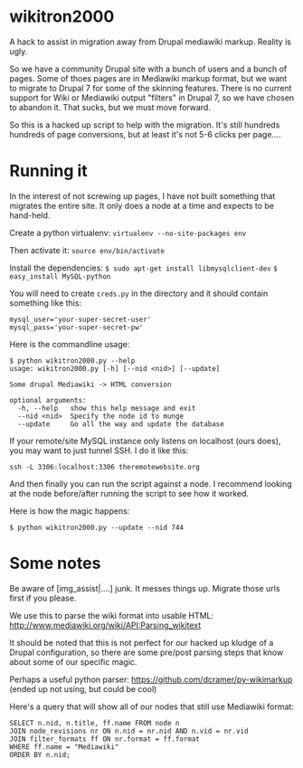 
wikitron2000
============

A hack to assist in migration away from Drupal mediawiki markup.  Reality is ugly.

So we have a community Drupal site with a bunch of users and a bunch of pages. 
Some of thoes pages are in Mediawiki markup format, but we want to migrate to 
Drupal 7 for some of the skinning features.  There is no current support for
Wiki or Mediawiki output "filters" in Drupal 7, so we have chosen to abandon it.
That sucks, but we must move forward.

So this is a hacked up script to help with the migration.  It's still hundreds hundreds of 
page conversions, but at least it's not 5-6 clicks per page....

Running it
==========

In the interest of not screwing up pages, I have not built something that migrates the
entire site.  It only does a node at a time and expects to be hand-held.

Create a python virtualenv:
`virtualenv --no-site-packages env`

Then activate it:
`source env/bin/activate`

Install the dependencies:
`$ sudo apt-get install libmysqlclient-dev`
`$ easy_install MySQL-python`


You will need to create `creds.py` in the directory and it should contain something like this:

```
mysql_user='your-super-secret-user'
mysql_pass='your-super-secret-pw'
```


Here is the commandline usage:

```
$ python wikitron2000.py --help
usage: wikitron2000.py [-h] [--nid <nid>] [--update]

Some drupal Mediawiki -> HTML conversion

optional arguments:
  -h, --help   show this help message and exit
  --nid <nid>  Specify the node id to munge
  --update     Go all the way and update the database
```

If your remote/site MySQL instance only listens on localhost (ours does), you may want to 
just tunnel SSH.  I do it like this:

`ssh -L 3306:localhost:3306 theremotewebsite.org`

And then finally you can run the script against a node.  I recommend looking at the node before/after running
the script to see how it worked.

Here is how the magic happens:

`$ python wikitron2000.py --update --nid 744`


Some notes
==========

Be aware of [img_assist|....] junk.  It messes things up.  Migrate those urls first if you please.

We use this to parse the wiki format into usable HTML:
http://www.mediawiki.org/wiki/API:Parsing_wikitext

It should be noted that this is not perfect for our hacked up kludge of a Drupal
configuration, so there are some pre/post parsing steps that know about 
some of our specific magic.

Perhaps a useful python parser:
https://github.com/dcramer/py-wikimarkup
(ended up not using, but could be cool)

Here's a query that will show all of our nodes that still use Mediawiki format:
```
SELECT n.nid, n.title, ff.name FROM node n 
JOIN node_revisions nr ON n.nid = nr.nid AND n.vid = nr.vid 
JOIN filter_formats ff ON nr.format = ff.format 
WHERE ff.name = "Mediawiki" 
ORDER BY n.nid;
```
